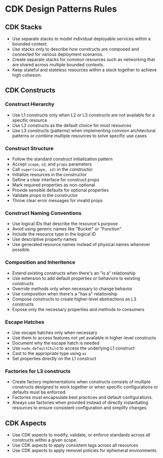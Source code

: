 # CDK Design Patterns Rules

## CDK Stacks

- Use separate stacks to model individual deployable services within a bounded context.
- Use stacks only to describe how constructs are composed and connected for various deployment scenarios.
- Create separate stacks for common resources such as networking that are shared across multiple bounded contexts.
- Keep stateful and stateless resources within a stack together to achieve high cohesion.

## CDK Constructs

### Construct Hierarchy

- Use L1 constructs only when L2 or L3 constructs are not available for a specific resource
- Use L2 constructs as the default choice for most resources
- Use L3 constructs (patterns) when implementing common architectural patterns or combine multiple resources to solve specific use cases

### Construct Structure

- Follow the standard construct initialization pattern
- Accept `scope`, `id`, and `props` parameters
- Call `super(scope, id)` in the constructor
- Initialize resources in the constructor
- Define a clear interface for construct props
- Mark required properties as non-optional
- Provide sensible defaults for optional properties
- Validate props in the constructor
- Throw clear error messages for invalid props

### Construct Naming Conventions

- Use logical IDs that describe the resource's purpose
- Avoid using generic names like "Bucket" or "Function"
- Include the resource type in the logical ID
- Use descriptive property names
- Use generated resource names instead of physical names whenever possible.

### Composition and Inheritence

- Extend existing constructs when there's an "is a" relationship
- Use extension to add default properties or behaviors to existing constructs
- Override methods only when necessary to change behavior
- Use composition when there's a "has a" relationship
- Compose constructs to create higher-level abstractions as L3 constructs
- Expose only the necessary properties and methods to consumers

### Escape Hatches

- Use escape hatches only when necessary
- Use them to access features not yet available in higher-level constructs
- Document why the escape hatch is needed
- Use `node.defaultChild` to access the underlying L1 construct
- Cast to the appropriate type using `as`
- Set properties directly on the L1 construct

### Factories for L3 constructs

- Create factory implementations when constructs consists of multiple constructs designed to work together or when specific configurations or defaults must be enforced.
- Factories must encapsulate best practices and default configurations.
- Always use factories when provided instead of directly instantiating resources to ensure consistent configuration and simplify changes.

## CDK Aspects

- Use CDK aspects to modify, validate, or enforce standards across all constructs within a given scope.
- Use CDK aspects to apply consistent tags across all resources
- Use CDK aspects to apply removel policies for ephemeral environments
